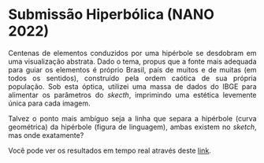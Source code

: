 # Submissão Hiperbólica (NANO 2022)
<p align="justify">
Centenas de elementos conduzidos por uma hipérbole se desdobram em uma visualização abstrata. Dado o tema, propus que a fonte mais adequada para guiar os elementos é próprio Brasil, país de muitos e de muitas (em todos os sentidos), construído pela ordem caótica de sua própria população. Sob esta óptica, utilizei uma massa de dados do IBGE para alimentar os parâmetros do <em>skecth</em>, imprimindo uma estética levemente única para cada imagem. 
</p>

<p align="justify">
Talvez o ponto mais ambíguo seja a linha que separa a hipérbole (curva geométrica) da hipérbole (figura de linguagem), ambas existem no <em>sketch</em>, mas onde exatamente?
</p>

Você pode ver os resultados em tempo real através deste [link](https://mateusberruezo.github.io/Nano2022/NANO3/index.html).


